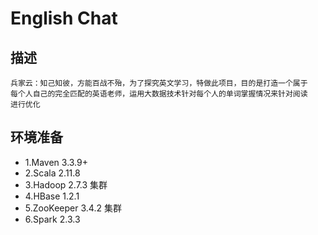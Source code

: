 # English Chat
## 描述
```
兵家云：知己知彼，方能百战不殆，为了探究英文学习，特做此项目，目的是打造一个属于
每个人自己的完全匹配的英语老师，运用大数据技术针对每个人的单词掌握情况来针对阅读
进行优化
```
## 环境准备
- 1.Maven 3.3.9+
- 2.Scala 2.11.8
- 3.Hadoop 2.7.3 集群
- 4.HBase 1.2.1
- 5.ZooKeeper 3.4.2 集群
- 6.Spark 2.3.3

